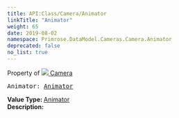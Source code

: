 ```yaml
---
title: API:Class/Camera/Animator
linkTitle: "Animator"
weight: 65
date: 2019-08-02
namespace: Primrose.DataModel.Cameras.Camera.Animator
deprecated: false
no_list: true
---
```

Property of <a href="/docs/api-reference/Class/Camera"><img src="/icons/silk/camera.png"/>&nbsp;Camera</a>
<pre class="method-declaration">
Animator: <a class="type" href="/docs/api-reference/Class/Animator">Animator</a></pre>
<b>Value Type: </b>
<a class="type" href="/docs/api-reference/Class/Animator">Animator</a>
<br/>
<b>Description: </b>